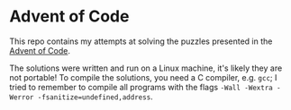 # Advent of Code

This repo contains my attempts at solving the puzzles presented in the [Advent of Code](https://adventofcode.com/).

The solutions were written and run on a Linux machine, it's likely they are not portable! To compile the solutions, you need a C compiler, e.g. `gcc`; I tried to remember to compile all programs with the flags `-Wall -Wextra -Werror -fsanitize=undefined,address`.
